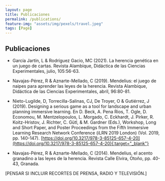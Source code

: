```yaml
---
layout: page
title: Publicaciones
permalink: /publications/
feature-img: "assets/img/pexels/travel.jpeg"
tags: [Page]
---
```


## Publicaciones

* García Jartín, L & Rodríguez Gacio, MC (2021). La herencia genética en un juego de cartas. Revista Alambique, Didáctica de las Ciencias Experimentales, julio, 105:56-63.

* Navajas-Pérez, R & Aznarte-Mellado, C (2019). Mendelius: el juego de naipes para aprender las leyes de la herencia. Revista Alambique, Didáctica de las Ciencias Experimentales, abril, 96:80-81.

* Nieto-Lugilde, D, Torrecilla-Salinas, CJ, De Troyer, O & Gutiérrez, J (2019). Designing a serious game as a tool for landscape and urban planning immersive learning. En D. Beck, A. Pena Rios, T. Ogle, D. Economou, M. Mentzelopoulos, L. Morgado, C. Eckhardt, J. Pirker, R. Koitz-Hristov, J. Richter, C. Gütl, & M. Gardner (Eds.), Workshop, Long and Short Paper, and Poster Proceedings from the Fifth Immersive Learning Research Network Conference (iLRN 2019 London) (Vol. 2019, pp. 140-147). [https://doi.org/10.3217/978-3-85125-657-4-20](https://doi.org/10.3217/978-3-85125-657-4-20){:target="_blank"}

* Navajas-Pérez, R & Aznarte-Mellado, C (2014). Mendelius, el acento granadino a las leyes de la herencia. Revista Calle Elvira, Otoño, pp. 40-43, Granada.



[PENSAR SI INCLUIR RECORTES DE PRENSA, RADIO Y TELEVISIÓN.] 

